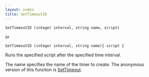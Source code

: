 ```yaml
---
layout: index
title: SetTimeoutID
---
```


    SetTimeoutID (integer interval, string name, script)

or

    SetTimeoutID (integer interval, string name){ script }

Runs the specified script after the specified time interval.

The name specifies the name of the timer to create. The anonymous version of this function is [SetTimeout](settimeout.html).
